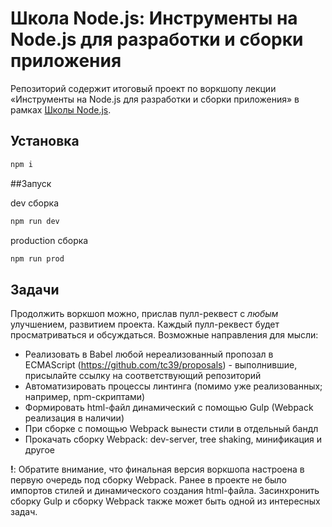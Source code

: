 # Школа Node.js: Инструменты на Node.js для разработки и сборки приложения

Репозиторий содержит итоговый проект по воркшопу лекции «Инструменты на Node.js для разработки и сборки приложения» в рамках [Школы Node.js](https://academy.yandex.ru/events/frontend/spb-2017/).

## Установка

```bash
npm i
```

##Запуск

dev сборка
```bash
npm run dev
```
production сборка
```bash
npm run prod
```

## Задачи

Продолжить воркшоп можно, прислав пулл-реквест с *любым* улучшением, развитием проекта. Каждый пулл-реквест будет просматриваться и обсуждаться. Возможные направления для мысли:

* Реализовать в Babel любой нереализованный пропозал в ECMAScript (https://github.com/tc39/proposals) - выполнившие, присылайте ссылку на соответствующий репозиторий
* Автоматизировать процессы линтинга (помимо уже реализованных; например, npm-скриптами)
* Формировать html-файл динамический с помощью Gulp (Webpack реализация в наличии)
* При сборке с помощью Webpack вынести стили в отдельный бандл
* Прокачать сборку Webpack: dev-server, tree shaking, минификация и другое

**!**: Обратите внимание, что финальная версия воркшопа настроена в первую очередь под сборку Webpack. Ранее в проекте не было импортов стилей и динамического создания html-файла. Засинхронить сборку Gulp и сборку Webpack также может быть одной из интересных задач.
